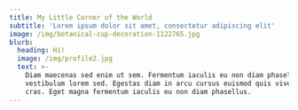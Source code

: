 ```yaml
---
title: My Little Corner of the World
subtitle: 'Lorem ipsum dolor sit amet, consectetur adipiscing elit'
image: /img/botanical-cup-decoration-1122765.jpg
blurb:
  heading: Hi!
  image: /img/profile2.jpg
  text: >-
    Diam maecenas sed enim ut sem. Fermentum iaculis eu non diam phasellus
    vestibulum lorem sed. Egestas diam in arcu cursus euismod quis viverra nibh
    cras. Eget magna fermentum iaculis eu non diam phasellus.
---
```


